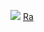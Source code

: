 
<p><img src="https://avatars.githubusercontent.com/u/470058?s=48&v=4" class="gsc-avatar">  <a href="https://github.com/michaelliao" target="_blank">Ra</a></p>
